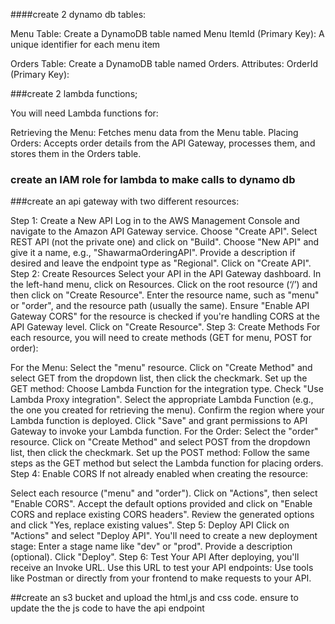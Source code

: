 ####create 2 dynamo db tables: 

Menu Table: Create a DynamoDB table named Menu
ItemId (Primary Key): A unique identifier for each menu item

Orders Table: Create a DynamoDB table named Orders.
Attributes:
OrderId (Primary Key): 

###create 2 lambda functions;

You will need Lambda functions for:

Retrieving the Menu: Fetches menu data from the Menu table.
Placing Orders: Accepts order details from the API Gateway, processes them, and stores them in the Orders table.

### create an IAM role for lambda to make calls to dynamo db 


###create an api gateway with two different resources: 

Step 1: Create a New API
Log in to the AWS Management Console and navigate to the Amazon API Gateway service.
Choose "Create API".
Select REST API (not the private one) and click on "Build".
Choose "New API" and give it a name, e.g., "ShawarmaOrderingAPI".
Provide a description if desired and leave the endpoint type as "Regional".
Click on "Create API".
Step 2: Create Resources
Select your API in the API Gateway dashboard.
In the left-hand menu, click on Resources.
Click on the root resource (‘/’) and then click on "Create Resource".
Enter the resource name, such as "menu" or "order", and the resource path (usually the same).
Ensure "Enable API Gateway CORS" for the resource is checked if you're handling CORS at the API Gateway level.
Click on "Create Resource".
Step 3: Create Methods
For each resource, you will need to create methods (GET for menu, POST for order):

For the Menu:
Select the "menu" resource.
Click on "Create Method" and select GET from the dropdown list, then click the checkmark.
Set up the GET method:
Choose Lambda Function for the integration type.
Check "Use Lambda Proxy integration".
Select the appropriate Lambda Function (e.g., the one you created for retrieving the menu).
Confirm the region where your Lambda function is deployed.
Click "Save" and grant permissions to API Gateway to invoke your Lambda function.
For the Order:
Select the "order" resource.
Click on "Create Method" and select POST from the dropdown list, then click the checkmark.
Set up the POST method:
Follow the same steps as the GET method but select the Lambda function for placing orders.
Step 4: Enable CORS
If not already enabled when creating the resource:

Select each resource ("menu" and "order").
Click on "Actions", then select "Enable CORS".
Accept the default options provided and click on "Enable CORS and replace existing CORS headers".
Review the generated options and click "Yes, replace existing values".
Step 5: Deploy API
Click on "Actions" and select "Deploy API".
You'll need to create a new deployment stage:
Enter a stage name like "dev" or "prod".
Provide a description (optional).
Click "Deploy".
Step 6: Test Your API
After deploying, you'll receive an Invoke URL.
Use this URL to test your API endpoints:
Use tools like Postman or directly from your frontend to make requests to your API.

##create an s3 bucket and upload the html,js and css code. ensure to update the the js code to have the api endpoint
